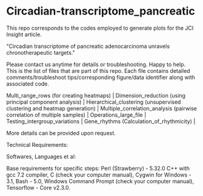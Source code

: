 # Circadian-transcriptome_pancreatic
This repo corresponds to the codes employed to generate plots for the JCI Insight article.

"Circadian transcriptome of pancreatic adenocarcinoma unravels chronotherapeutic targets."

Please contact us anytime for details or troubleshooting. Happy to help.
This is the list of files that are part of this repo. Each file contains detailed comments/troubleshoot tips/corresponding figure/data identifier along with associated code.

Multi_range_rows (for creating heatmaps) |
Dimension_reduction (using principal component analysis) |
Hierarchical_clustering (unsupervised clustering and heatmap generation) |
Multiple_correlation_analysis (pairwise correlation of multiple samples) |
Operations_large_file |
Testing_intergroup_variations |
Gene_rhythms (Calculation_of_rhythmicity) |

More details can be provided upon request.

Technical Requirements:

Softwares, Languages et al:

Base requirements for specific steps: Perl (Strawberry) - 5.32.0 C++ with gcc 7.2 compiler, C (check your computer manual), Cygwin for Windows - 3.1, Bash - 5.0, Windows Command Prompt (check your computer manual), Tensorflow - Core v2.3.0.
